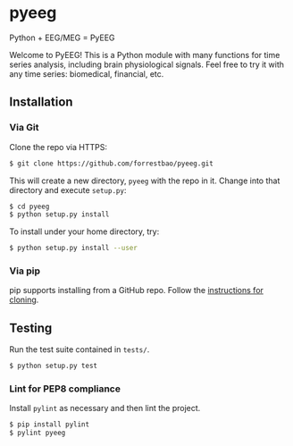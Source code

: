 pyeeg
=====

Python + EEG/MEG = PyEEG

Welcome to PyEEG! This is a Python module with many functions for time series analysis, including brain physiological signals. Feel free to try it with any time series: biomedical, financial, etc.

Installation
------------

### Via Git

Clone the repo via HTTPS:

```sh
$ git clone https://github.com/forrestbao/pyeeg.git
```

This will create a new directory, `pyeeg` with the repo in it. Change into that directory and execute `setup.py`:

```sh
$ cd pyeeg
$ python setup.py install
```

To install under your home directory, try:
```sh
$ python setup.py install --user
```

### Via pip

pip supports installing from a GitHub repo. Follow the [instructions for cloning](https://pip.pypa.io/en/latest/reference/pip_install.html#git).

Testing
-------

Run the test suite contained in `tests/`.

```sh
$ python setup.py test
```

### Lint for PEP8 compliance

Install `pylint` as necessary and then lint the project.

```sh
$ pip install pylint
$ pylint pyeeg
```
